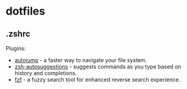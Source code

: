 # dotfiles

## .zshrc

Plugins:

* [autojump](https://github.com/wting/autojump) - a faster way to navigate your file system.
* [zsh-autosuggestions](https://github.com/zsh-users/zsh-autosuggestions) - suggests commands as you type based on history and completions.
* [fzf](https://github.com/junegunn/fzf) - a fuzzy search tool for enhanced reverse search experience.